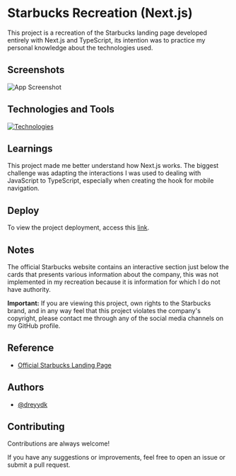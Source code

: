 # Starbucks Recreation (Next.js)

This project is a recreation of the Starbucks landing page developed entirely with Next.js and TypeScript, its intention was to practice my personal knowledge about the technologies used.

## Screenshots

![App Screenshot](https://cdn.discordapp.com/attachments/852993651008208949/1265759094027976804/Mobile.png?ex=66a35644&is=66a204c4&hm=6a22b5ea9ddf6fb02b2251b4f9b926ca5de8cd74011ccb5786cb5b5caece454d&)

## Technologies and Tools

[![Technologies](https://skillicons.dev/icons?i=react,next,ts,git,vscode,github,vercel)](#)

## Learnings

This project made me better understand how Next.js works. The biggest challenge was adapting the interactions I was used to dealing with JavaScript to TypeScript, especially when creating the hook for mobile navigation.

## Deploy

To view the project deployment, access this [link](https://starbucks-nextjs-dreyydk.vercel.app).

## Notes

The official Starbucks website contains an interactive section just below the cards that presents various information about the company, this was not implemented in my recreation because it is information for which I do not have authority.

**Important:** If you are viewing this project, own rights to the Starbucks brand, and in any way feel that this project violates the company's copyright, please contact me through any of the social media channels on my GitHub profile.

## Reference

- [Official Starbucks Landing Page](https://www.starbucks.com)

## Authors

- [@dreyydk](https://github.com/dreyydk)

## Contributing

Contributions are always welcome!

If you have any suggestions or improvements, feel free to open an issue or submit a pull request.
